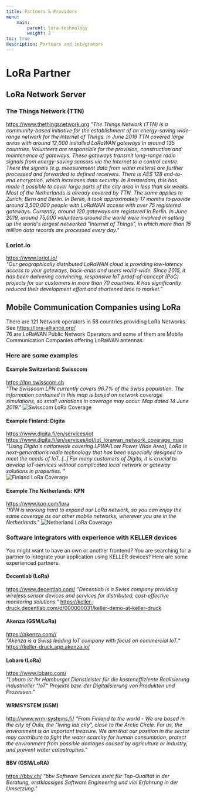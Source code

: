 ```yaml
---
title: Partners & Providers
menu:
    main:
        parent: lora-technology
        weight: 2
toc: true
description: Partners and integrators
---
```


# LoRa Partner

## LoRa Network Server

### The Things Network (TTN)

<https://www.thethingsnetwork.org>
*"The Things Network (TTN) is a community-based initiative for the establishment of an energy-saving wide-range network for the Internet of Things. In June 2019 TTN covered large areas with around 12,000 installed LoRaWAN gateways in around 135 countries. Volunteers are responsible for the provision, construction and maintenance of gateways. These gateways transmit long-range radio signals from energy-saving sensors via the Internet to a control centre. There the signals (e.g. measurement data from water meters) are further processed and forwarded to defined receivers. There is AES 128 end-to-end encryption, which increases data security.
In Amsterdam, this has made it possible to cover large parts of the city area in less than six weeks. Most of the Netherlands is already covered by TTN. The same applies to Zurich, Bern and Berlin. In Berlin, it took approximately 17 months to provide around 3,500,000 people with LoRaWAN access with over 75 registered gateways. Currently, around 120 gateways are registered in Berlin.
In June 2019, around 75,000 volunteers around the world were involved in setting up the world's largest networked "Internet of Things", in which more than 15 million data records are processed every day."*

### Loriot.io

<https://www.loriot.io/>  
*"Our geographically distributed LoRaWAN cloud is providing low-latency access to your gateways, back-ends and users world-wide. Since 2015, it has been delivering convincing, responsive IoT proof-of-concept (PoC) projects for our customers in more than 70 countries. It has significantly reduced their development effort and shortened time to market."*

## Mobile Communication Companies using LoRa

There are 121 Network operators in 58 countries providing LoRa Networks.
See <https://lora-alliance.org/>  
76 are LoRaWAN Public Network Operators and some of them are Mobile Communication Companies offering LoRaWAN antennas.

### Here are some examples

#### Example Switzerland: Swisscom

<https://lpn.swisscom.ch>  
*"The Swisscom LPN currently covers 96.7% of the Swiss population. The information contained in this map is based on network coverage simulations, so small variations in coverage may occur. Map dated 14 June 2019."*
![Swisscom LoRa Coverage](../../coverage_Swisscom_IoT.jpg "Swisscom LoRa Coverage")

#### Example Finland: Digita

<https://www.digita.fi/en/services/iot>  
<https://www.digita.fi/en/services/iot/iot_lorawan_network_coverage_map>  
*"Using Digita's nationwide covering LPWA(Low Power Wide Area), LoRa is next-generation’s radio technology that has been especially designed to meet the needs of IoT. [..] For many customers of Digita, it is crucial to develop IoT-services without complicated local network or gateway solutions in properties. "*  
![Finland LoRa Coverage](../../Digita_IoT_peittoalueet.jpg "Finland LoRa Coverage")

#### Example The Netherlands: KPN

<https://www.kpn.com/lora>  
*"KPN is working hard to expand our LoRa network, so you can enjoy the same coverage as our other mobile networks, wherever you are in the Netherlands."*
![Netherland LoRa Coverage](../../coverage_KPN_IoT.jpg "Netherland LoRa Coverage")

### Software Integrators with experience with KELLER devices

You might want to have an own or another frontend? You are searching for a partner to integrate your application using KELLER devices? Here are some experienced partners:  

#### Decentlab (LoRa)

<https://www.decentlab.com/>
*"Decentlab is a Swiss company providing wireless sensor devices and services for distributed, cost-effective monitoring solutions."*
<https://keller-druck.decentlab.com/d/000000031/keller-demo-at-keller-druck>

#### Akenza (GSM/LoRa)

<https://akenza.com//>  
*"Akenza is a Swiss leading IoT company with focus on commercial IoT."*
<https://keller-druck.app.akenza.io/>

#### Lobaro (LoRa)

<https://www.lobaro.com/>  
*"Lobaro ist Ihr Hamburger Dienstleister für die kosteneffiziente Realisierung industrieller "IoT" Projekte bzw. der Digitalisierung von Produkten und Prozessen."*

#### WRMSYSTEM (GSM)

<http://www.wrm-systems.fi/>
*"From Finland to the world - We are based in the city of Oulu, the "living lab city", close to the Arctic Circle. For us, the environment is an important treasure. We aim that our position in the sector may contribute to fight the water scarcity for human consumption, protect the environment from possible damages caused by agriculture or industry, and prevent water catastrophes."*

#### BBV (GSM/LoRA)

<https://bbv.ch/>
*"bbv Software Services steht für Top-Qualität in der Beratung, erstklassiges Software Engineering und viel Erfahrung in der Umsetzung."*
